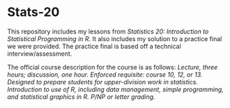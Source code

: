# Stats-20
This repository includes my lessons from *Statistics 20: Introduction to Statistical Programming in R*. 
It also includes my solution to a practice final we were provided. The practice final is based off a technical interview/assessment.

The official course description for the course is as follows:
  *Lecture, three hours; discussion, one hour. Enforced requisite: course 10, 12, or 13. Designed to prepare students for upper-division work in statistics. Introduction to use of R, including data management, simple programming, and statistical graphics in R. P/NP or letter grading.*
  
